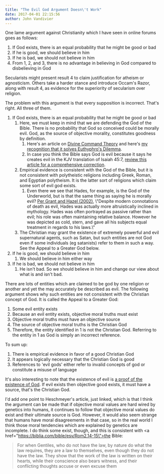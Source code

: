 ```yaml
---
title: "The Evil God Argument Doesn\'t Work"
date: 2017-04-01 22:15:56
author: John Vandivier
---
```




One lame argument against Christianity which I have seen in online forums goes as follows:
<ol>
 	<li>If God exists, there is an equal probability that he might be good or bad</li>
 	<li>If he is good, we should believe in him</li>
 	<li>If he is bad, we should not believe in him</li>
 	<li>From 1, 2, and 3, there is no advantage in believing in God compared to disbelieving in God</li>
</ol>
Secularists might present result 4 to claim justification for atheism or agnosticism. Others take a harder stance and introduce Occam's Razor, along with result 4, as evidence for the superiority of secularism over religion.

The problem with this argument is that every supposition is incorrect. That's right. All three of them.
<ol>
 	<li>If God exists, there is an equal probability that he might be good or bad
<ol>
 	<li>Here, we must keep in mind that we are defending the God of the Bible. There is no probability that God so conceived could be morally evil. God, as the source of objective morality, constitutes goodness by definition.
<ol>
 	<li>Here's an article on <a href=\"https://en.wikipedia.org/w/index.php?title=Divine_command_theory&amp;oldid=588616453\">Divine Command Theory</a> and here's <a href=\"http://www.afterecon.com/philosophy-religion-and-apologetics/euthyphro-revisited/\">my recognition that it solves Euthyphro's Dilemma</a>.</li>
 	<li>In case you think the Bible says God is evil because it says he creates evil in the KJV translation of Isaiah 45:7, <a href=\"https://www.gotquestions.org/Isaiah-45-7.html\">review this article for a comprehensive correction</a>.</li>
</ol>
</li>
 	<li>Empirical evidence is consistent with the God of the Bible, but it is not consistent with polytheistic religions including Greek, Roman, and Egyptian polytheism. It is the latter sort of religions which claim some sort of evil god exists.
<ol>
 	<li>Even there we see that Hades, for example, is the God of the Underworld, but is that the same thing as saying he is morally evil? <a href=\"https://en.wikipedia.org/w/index.php?title=Hades&amp;oldid=771068285#Greek_god_of_the_underworld\">Per Grant and Hazel (2002)</a>, \"Despite modern connotations of death as evil, Hades was actually more altruistically inclined in mythology. Hades was often portrayed as passive rather than evil; his role was often maintaining relative balance. However he was depicted as cold, stern, and gave all his subjects equal treatment in regards to his laws.\"</li>
</ol>
</li>
 	<li>The Christian may grant the existence of extremely powerful and evil supernatural agents, such as Satan, but such entities are not God even if some individuals (eg satanists) refer to them in such a way. See the Appeal to a Greater God below.</li>
</ol>
</li>
 	<li>If he is good, we should believe in him
<ol>
 	<li>We should believe in him either way</li>
</ol>
</li>
 	<li>If he is bad, we should not believe in him
<ol>
 	<li>He isn't bad. So we should believe in him and change our view about what is and isn't bad.</li>
</ol>
</li>
</ol>
There are lots of entities which are claimed to be god by one religion or another and yet the may accurately be described as evil. The following argument shows why such entities are not consistent with the Christian concept of God. It is called the Appeal to a Greater God:
<ol>
 	<li>Some evil entity exists</li>
 	<li>Because an evil entity exists, objective moral truths must exist</li>
 	<li>Objective moral truths must have an objective source</li>
 	<li>The source of objective moral truths is the Christian God</li>
 	<li>Therefore, the entity identified in 1 is not the Christian God. Referring to the entity in 1 as God is simply an incorrect reference.</li>
</ol>
To sum up:
<ol>
 	<li>There is empirical evidence in favor of a good Christian God</li>
 	<li>It appears logically necessary that the Christian God is good</li>
 	<li>References to 'evil gods' either refer to invalid concepts of god or constitute a misuse of language</li>
</ol>
It's also interesting to note that the existence of evil is <a href=\"http://strangenotions.com/turning-problem-evil/\">a proof of the existence of God</a>. If evil exists then objective good exists, it must have a source, that's the Christian God.

I'd add one point to Heschmeyer's article, just linked, which is that I think the argument can be made that if objective moral values are hard wired by genetics into humans, it continues to follow that objective moral values do exist and their ultimate source is God. However, it would also seem strange that humans have moral disagreements in that case, so in the real world I think those moral tendencies which are explained by genetics are incomplete. I do think some exist, though, and this is consistent with <a href=\"https://biblia.com/bible/esv/Rom2.14-15\">the Bible:</a>
<blockquote>For when Gentiles, who do not have the law, by nature do what the law requires, they are a law to themselves, even though they do not have the law. They show that the work of the law is written on their hearts, while their conscience also bears witness, and their conflicting thoughts accuse or even excuse them</blockquote>